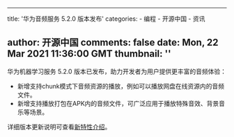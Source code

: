 
---
title: '华为音频服务 5.2.0 版本发布'
categories: 
    - 编程
    - 开源中国
    - 资讯

author: 开源中国
comments: false
date: Mon, 22 Mar 2021 11:36:00 GMT
thumbnail: ''
---

<div>   
<div class="content">
                                                                                            <p>华为机器学习服务 5.2.0 版本已发布，助力开发者为用户提供更丰富的音频体验：</p> 
<ul> 
 <li>新增支持chunk模式下音频资源的播放，例如可以播放网盘在线资源内的音频文件。</li> 
 <li>新增支持播放打包在APK内的音频文件，可广泛应用于播放特殊音效、背景音乐等场景。</li> 
</ul> 
<p>详细版本更新说明可查看<a href="https://www.oschina.net/action/GoToLink?url=https%3A%2F%2Fdeveloper.huawei.com%2Fconsumer%2Fcn%2Fdoc%2Fdevelopment%2FHMSCore-Guides%2Fversion-change-history-0000001050709634%3Fha_source%3Dhms3" target="_blank">新特性介绍</a>。</p>
                                        </div>
                                      
</div>
            